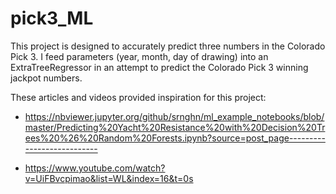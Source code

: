 # pick3_ML

This project is designed to accurately predict three numbers in the Colorado Pick 3. I feed parameters (year, month, day of drawing) into an ExtraTreeRegressor in an attempt to predict the Colorado Pick 3 winning jackpot numbers.

These articles and videos provided inspiration for this project:
* https://nbviewer.jupyter.org/github/srnghn/ml_example_notebooks/blob/master/Predicting%20Yacht%20Resistance%20with%20Decision%20Trees%20%26%20Random%20Forests.ipynb?source=post_page---------------------------

* https://www.youtube.com/watch?v=UiFBvcpimao&list=WL&index=16&t=0s
